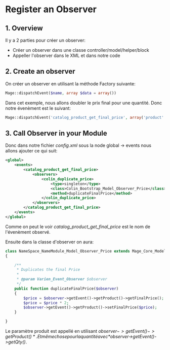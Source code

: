 # Register an Observer

## 1. Overview

Il y a 2 parties pour créer un observer:
* Créer un observer dans une classe controller/model/helper/block 
* Appeller l'observer dans le XML et dans notre code


## 2. Create an observer

On créer un observer en utilisant la méthode Factory suivante: 

```php
Mage::dispatchEvent($name, array $data = array())
```

Dans cet exemple, nous allons doubler le prix final pour une quantité.
Donc notre évenèment est le suivant:

```php
Mage::dispatchEvent('catalog_product_get_final_price', array('product' => $product, 'qty' => $qty));
```

## 3. Call Observer in your Module

Donc dans notre fichier *config.xml* sous la node global -> events nous allons ajouter ce qui suit:

```xml
<global>
    <events>
        <catalog_product_get_final_price>
            <observers>
                <colin_duplicate_price>
                    <type>singleton</type>
                    <class>Colin_Bootstrap_Model_Observer_Price</class>
                    <method>duplicateFinalPrice</method>
                </colin_duplicate_price>
            </observers>
        </catalog_product_get_final_price>
    </events>
</global>
```

Comme on peut le voir *catalog_product_get_final_price* est le nom de l'évenèment observé.

Ensuite dans la classe d'observer on aura:

```php
class NameSpace_NameModule_Model_Observer_Price extends Mage_Core_Model_Abstract
{

    /**
     * Duplicates the final Price
     *
     * @param Varien_Event_Observer $observer
     */
    public function duplicateFinalPrice($observer)
    {
        $price = $observer->getEvent()->getProduct()->getFinalPrice();
        $price = $price * 2;
        $observer->getEvent()->getProduct()->setFinalPrice($price);
    }

}
```

Le paramètre produit est appellé en utilisant *$observer->getEvent()->getProduct()*.
Et même chose pour la quantité avec *$observer->getEvent()->getQty()*.
